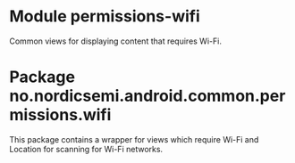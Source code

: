 # Module permissions-wifi

Common views for displaying content that requires Wi-Fi.

# Package no.nordicsemi.android.common.permissions.wifi

This package contains a wrapper for views which require Wi-Fi and Location for scanning for Wi-Fi 
networks.